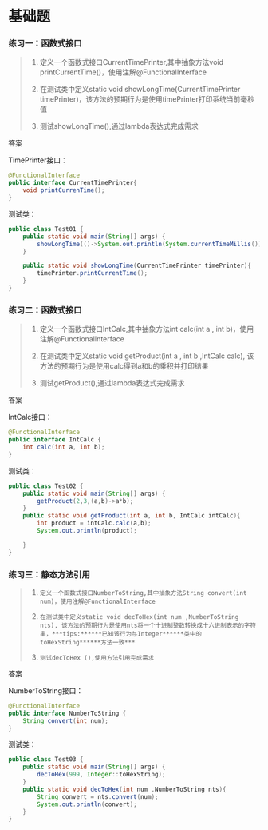 # 基础题 

### 练习一：函数式接口

> 1. 定义一个函数式接口CurrentTimePrinter,其中抽象方法void printCurrentTime()，使用注解@FunctionalInterface
>
> 2. 在测试类中定义static void showLongTime(CurrentTimePrinter timePrinter)，该方法的预期行为是使用timePrinter打印系统当前毫秒值
>
> 3. 测试showLongTime(),通过lambda表达式完成需求
>

答案

TimePrinter接口：

```java
@FunctionalInterface
public interface CurrentTimePrinter{
    void printCurrenTime();
}
```

测试类：

```java
public class Test01 {
    public static void main(String[] args) {
        showLongTime(()->System.out.println(System.currentTimeMillis()));
    }

    public static void showLongTime(CurrentTimePrinter timePrinter){
        timePrinter.printCurrentTime();
    }
}
```

### 练习二：函数式接口

> 1. 定义一个函数式接口IntCalc,其中抽象方法int calc(int a , int b)，使用注解@FunctionalInterface
>
> 2. 在测试类中定义static void getProduct(int a , int b ,IntCalc calc), 该方法的预期行为是使用calc得到a和b的乘积并打印结果
>
> 3. 测试getProduct(),通过lambda表达式完成需求
>

答案

IntCalc接口：

```java
@FunctionalInterface
public interface IntCalc {
    int calc(int a, int b);
}
```

测试类：

```java
public class Test02 {
    public static void main(String[] args) {
        getProduct(2,3,(a,b)->a*b);
    }
    public static void getProduct(int a, int b, IntCalc intCalc){
        int product = intCalc.calc(a,b);
        System.out.println(product);

    }
}
```

### 练习三：静态方法引用

> 1.     定义一个函数式接口NumberToString,其中抽象方法String convert(int num)，使用注解@FunctionalInterface
>
> 2.     在测试类中定义static void decToHex(int num ,NumberToString nts), 该方法的预期行为是使用nts将一个十进制整数转换成十六进制表示的字符串，***tips:******已知该行为与Integer******类中的toHexString******方法一致***
>
> 3.     测试decToHex (),使用方法引用完成需求
>

答案

NumberToString接口：

```java
@FunctionalInterface
public interface NumberToString {
    String convert(int num);
}
```

测试类：

```java
public class Test03 {
    public static void main(String[] args) {
        decToHex(999, Integer::toHexString);
    }
    public static void decToHex(int num ,NumberToString nts){
        String convert = nts.convert(num);
        System.out.println(convert);
    }
}
```

